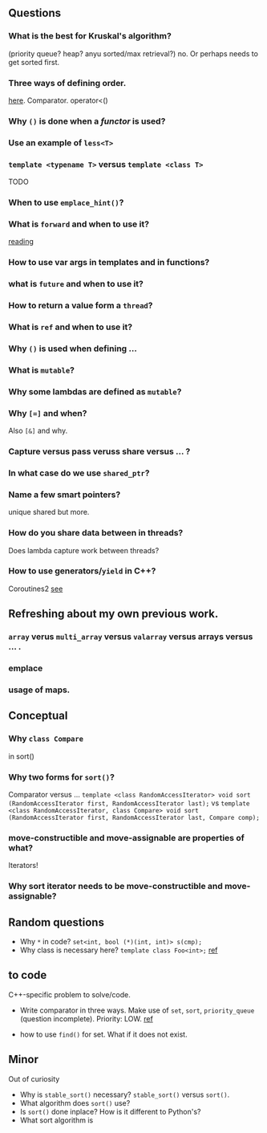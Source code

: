 ## Questions
### What is the best for Kruskal's algorithm?
(priority queue? heap? anyu sorted/max retrieval?) no. Or perhaps needs to get sorted first.

### Three ways of defining order.
[here](fusharblog.com/3-ways-to-define-comparison-functions-in-cpp/). Comparator. operator<()

### Why `()` is done when a *functor* is used?

### Use an example of `less<T>`

### `template <typename T>` versus `template <class T>`
TODO

### When to use `emplace_hint()`?

### What is `forward` and when to use it?
[reading](https://en.cppreference.com/w/cpp/utility/forward)

### How to use var args in templates and in functions?

### what is `future` and when to use it?

### How to return a value form a `thread`?

### What is `ref` and when to use it?

### Why `()` is used when defining ... 

### What is `mutable`?

### Why some lambdas are defined as `mutable`?

### Why `[=]` and when?
Also `[&]` and why.

### Capture versus pass veruss share versus ... ?

### In what case do we use `shared_ptr`?

### Name a few smart pointers?
unique shared but more.

### How do you share data between in threads?
Does lambda capture work between threads?

### How to use generators/`yield` in C++?
Coroutines2 [see](https://stackoverflow.com/questions/9059187/equivalent-c-to-python-generator-pattern)

## Refreshing about my own previous work.
### `array` verus `multi_array` versus `valarray` versus arrays versus ... .
### emplace
### usage of maps.

## Conceptual
### Why `class Compare`
in sort()
### Why two forms for `sort()`?
Comparator versus ...
`template <class RandomAccessIterator>
  void sort (RandomAccessIterator first, RandomAccessIterator last);`
vs
`template <class RandomAccessIterator, class Compare>
  void sort (RandomAccessIterator first, RandomAccessIterator last, Compare comp);`

### move-constructible and move-assignable are properties of what?
Iterators!
### Why sort iterator needs to be move-constructible and move-assignable?

## Random questions
* Why `*` in code? `set<int, bool (*)(int, int)> s(cmp);`
* Why class is necessary here? `template class Foo<int>;`  [ref](https://stackoverflow.com/questions/2023977/difference-of-keywords-typename-and-class-in-templates)

## to code
C++-specific problem to solve/code.
* Write comparator in three ways. Make use of `set`, `sort`, `priority_queue` (question incomplete). Priority: LOW.  [ref](fusharblog.com/3-ways-to-define-comparison-functions-in-cpp/)

* how to use `find()` for set. What if it does not exist.

## Minor
Out of curiosity
* Why is `stable_sort()` necessary?  `stable_sort()` versus `sort()`. 
* What algorithm does `sort()` use?
* Is `sort()` done inplace? How is it different to Python's?
* What sort algorithm is

